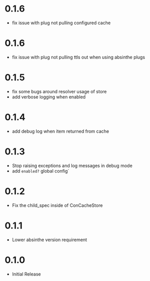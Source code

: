 # 0.1.6
- fix issue with plug not pulling configured cache

# 0.1.6
- fix issue with plug not pulling ttls out when using absinthe plugs

# 0.1.5
- fix some bugs around resolver usage of store
- add verbose logging when enabled

# 0.1.4
- add debug log when item returned from cache

# 0.1.3
- Stop raising exceptions and log messages in debug mode
- add `enabled?` global config`

# 0.1.2
- Fix the child_spec inside of ConCacheStore

# 0.1.1
- Lower absinthe version requirement

# 0.1.0
- Initial Release

